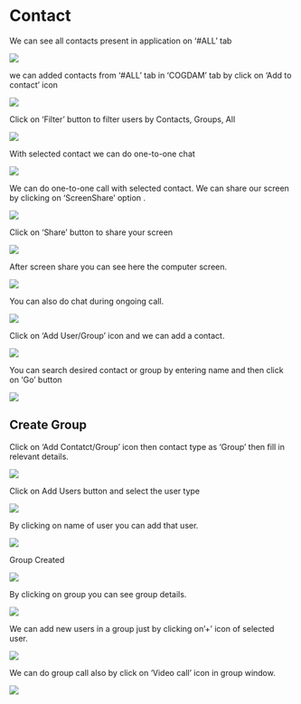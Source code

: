 # Contact

We can see all contacts present in application on ‘\#ALL’ tab

![](../.gitbook/assets/contacts.png)

we can added contacts from ‘\#ALL’ tab in ‘COGDAM’ tab by click on ‘Add to contact’ icon

![](../.gitbook/assets/image%20%28144%29.png)

Click on ‘Filter’ button to filter users by Contacts, Groups, All

![](../.gitbook/assets/image%20%28170%29.png)

With selected contact we can do one-to-one chat

![](../.gitbook/assets/image%20%2828%29.png)

We can do one-to-one call with selected contact. We can share our screen by clicking on ‘ScreenShare’ option .

![](../.gitbook/assets/image%20%2811%29.png)

Click on ‘Share’ button to share your screen

![](../.gitbook/assets/image%20%28100%29.png)

After screen share you can see here the computer screen.

![](../.gitbook/assets/image%20%28101%29.png)

You can also do chat during ongoing call.

![](../.gitbook/assets/image%20%28193%29.png)

Click on ‘Add User/Group’ icon and we can add a contact.

![](../.gitbook/assets/image%20%288%29.png)

You can search desired contact or group by entering name and then click on ‘Go’ button

![](../.gitbook/assets/image%20%28167%29.png)

##  **Create Group**

Click on ‘Add Contatct/Group’ icon then contact type as ‘Group’ then fill in relevant details.

![](../.gitbook/assets/image%20%28192%29.png)

Click on Add Users button and select the user type

![](../.gitbook/assets/image%20%2850%29.png)

By clicking on name of user you can add that user.

![](../.gitbook/assets/image%20%28149%29.png)

Group Created

![](../.gitbook/assets/image.png)

By clicking on group you can see group details.

![](../.gitbook/assets/image%20%28213%29.png)

We can add new users in a group just by clicking on’+’ icon of selected user.

![](../.gitbook/assets/image%20%28125%29.png)

We can do group call also by click on ‘Video call’ icon in group window.

![](../.gitbook/assets/image%20%2810%29.png)





